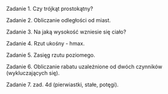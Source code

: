Zadanie 1. Czy trójkąt prostokątny? 

Zadanie 2. Obliczanie odległości od miast.

Zadanie 3. Na jaką wysokość wzniesie się ciało?

Zadanie 4. Rzut ukośny - hmax. 

Zadanie 5. Zasięg rzutu poziomego. 

Zadanie 6. Obliczanie rabatu uzależnione od dwóch czynników (wykluczających się).

Zadanie 7. zad. 4d (pierwiastki, stałe, potęgi).

